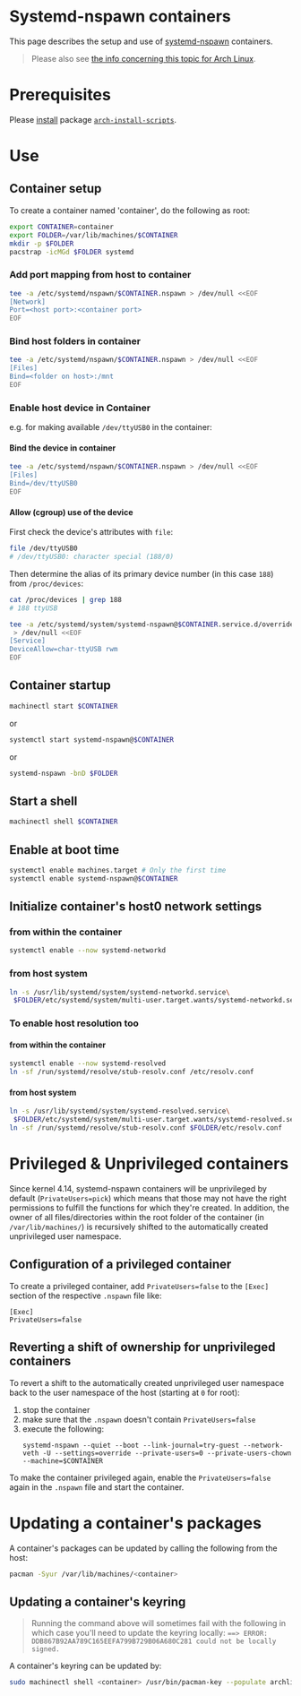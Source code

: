 # Systemd-nspawn containers
This page describes the setup and use of [systemd-nspawn](http://www.freedesktop.org/software/systemd/man/systemd-nspawn.html) containers.
> Please also see [the info concerning this topic for Arch Linux](https://wiki.archlinux.org/index.php/Systemd-nspawn).

# Prerequisites
Please [install](using-pacman.md#install-a-package) package [`arch-install-scripts`](https://www.archlinux.org/packages/extra/any/arch-install-scripts/).

# Use

## Container setup

To create a container named 'container', do the following as root:
```bash
export CONTAINER=container
export FOLDER=/var/lib/machines/$CONTAINER
mkdir -p $FOLDER
pacstrap -icMGd $FOLDER systemd
```

### Add port mapping from host to container

```bash
tee -a /etc/systemd/nspawn/$CONTAINER.nspawn > /dev/null <<EOF
[Network]
Port=<host port>:<container port>
EOF
```

### Bind host folders in container

```bash
tee -a /etc/systemd/nspawn/$CONTAINER.nspawn > /dev/null <<EOF
[Files]
Bind=<folder on host>:/mnt
EOF
```

### Enable host device in Container
e.g. for making available `/dev/ttyUSB0` in the container:

#### Bind the device in container

```bash
tee -a /etc/systemd/nspawn/$CONTAINER.nspawn > /dev/null <<EOF
[Files]
Bind=/dev/ttyUSB0
EOF
```

#### Allow (cgroup) use of the device
First check the device's attributes with `file`:
```bash
file /dev/ttyUSB0
# /dev/ttyUSB0: character special (188/0)
```

Then determine the alias of its primary device number (in this case `188`) from `/proc/devices`:
```bash
cat /proc/devices | grep 188
# 188 ttyUSB

tee -a /etc/systemd/system/systemd-nspawn@$CONTAINER.service.d/override.conf\
 > /dev/null <<EOF
[Service]
DeviceAllow=char-ttyUSB rwm
EOF
```

## Container startup

```bash
machinectl start $CONTAINER
```

or

```bash
systemctl start systemd-nspawn@$CONTAINER
```

or

```bash
systemd-nspawn -bnD $FOLDER
```

## Start a shell

```bash
machinectl shell $CONTAINER
```

## Enable at boot time

```bash
systemctl enable machines.target # Only the first time
systemctl enable systemd-nspawn@$CONTAINER
```

## Initialize container's host0 network settings

### from within the container

```bash
systemctl enable --now systemd-networkd
```

### from host system

```bash
ln -s /usr/lib/systemd/system/systemd-networkd.service\
 $FOLDER/etc/systemd/system/multi-user.target.wants/systemd-networkd.service
```

### To enable host resolution too

#### from within the container

```bash
systemctl enable --now systemd-resolved
ln -sf /run/systemd/resolve/stub-resolv.conf /etc/resolv.conf
```

#### from host system

```bash
ln -s /usr/lib/systemd/system/systemd-resolved.service\
 $FOLDER/etc/systemd/system/multi-user.target.wants/systemd-resolved.service
ln -sf /run/systemd/resolve/stub-resolv.conf $FOLDER/etc/resolv.conf
```

# Privileged & Unprivileged containers
Since kernel 4.14, systemd-nspawn containers will be unprivileged by default (`PrivateUsers=pick`) which means that those may not have the right permissions to fulfill the functions for which they're created. In addition, the owner of all files/directories within the root folder of the container (in `/var/lib/machines/`) is recursively shifted to the automatically created unprivileged user namespace.

## Configuration of a privileged container
To create a privileged container, add `PrivateUsers=false` to the `[Exec]` section of the respective `.nspawn` file like:
```
[Exec]
PrivateUsers=false
```

## Reverting a shift of ownership for unprivileged containers
To revert a shift to the automatically created unprivileged user namespace back to the user namespace of the host (starting at `0` for root):
1. stop the container
2. make sure that the `.nspawn` doesn't contain `PrivateUsers=false`
3. execute the following:
   ```
   systemd-nspawn --quiet --boot --link-journal=try-guest --network-veth -U --settings=override --private-users=0 --private-users-chown --machine=$CONTAINER
   ```

To make the container privileged again, enable the `PrivateUsers=false` again in the `.nspawn` file and start the container.

# Updating a container's packages
A container's packages can be updated by calling the following from the host:
``` bash
pacman -Syur /var/lib/machines/<container>
```

## Updating a container's keyring

> Running the command above will sometimes fail with the following in which case you'll need to update the keyring locally:
  `==> ERROR: DDB867B92AA789C165EEFA799B729B06A680C281 could not be locally signed.`

A container's keyring can be updated by:
```bash
sudo machinectl shell <container> /usr/bin/pacman-key --populate archlinux
```

